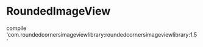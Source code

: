 # RoundedImageView



compile 'com.roundedcornersimageviewlibrary:roundedcornersimageviewlibrary:1.5'

